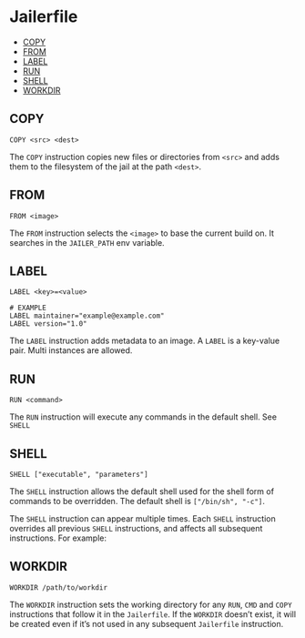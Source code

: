 # Jailerfile

- [COPY](#copy)
- [FROM](#from)
- [LABEL](#label)
- [RUN](#run)
- [SHELL](#shell)
- [WORKDIR](#workdir)

## COPY

```docker
COPY <src> <dest>
```

The `COPY` instruction copies new files or directories from `<src>` and adds them to the filesystem of the jail at the path `<dest>`.

## FROM

```docker
FROM <image>
```

The `FROM` instruction selects the `<image>` to base the current build on. It searches in the `JAILER_PATH` env variable.

## LABEL

```docker
LABEL <key>=<value>

# EXAMPLE
LABEL maintainer="example@example.com"
LABEL version="1.0"
```

The `LABEL` instruction adds metadata to an image. A `LABEL` is a key-value pair. Multi instances are allowed.

## RUN

```docker
RUN <command>
```

The `RUN` instruction will execute any commands in the default shell. See `SHELL`

## SHELL

```docker
SHELL ["executable", "parameters"]
```

The `SHELL` instruction allows the default shell used for the shell form of commands to be overridden. The default shell is `["/bin/sh", "-c"]`.

The `SHELL` instruction can appear multiple times. Each `SHELL` instruction overrides all previous `SHELL` instructions, and affects all subsequent instructions. For example:

## WORKDIR

```docker
WORKDIR /path/to/workdir
```

The `WORKDIR` instruction sets the working directory for any `RUN`, `CMD` and `COPY` instructions that follow it in the `Jailerfile`. If the `WORKDIR` doesn’t exist, it will be created even if it’s not used in any subsequent `Jailerfile` instruction.
